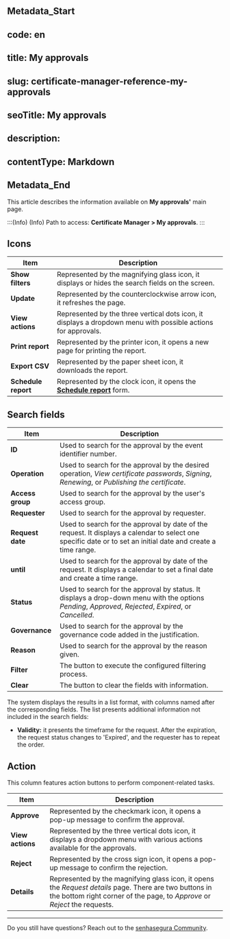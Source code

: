 ## Metadata_Start 
## code: en
## title: My approvals 
## slug: certificate-manager-reference-my-approvals 
## seoTitle: My approvals 
## description:  
## contentType: Markdown 
## Metadata_End
This article describes the information available on **My approvals'** main page.

:::(Info) (Info)
Path to access: **Certificate Manager > My approvals**.
:::

## Icons
|Item|Description|
|-|-|
|**Show filters**|Represented by the magnifying glass icon, it displays or hides the search fields on the screen.|
|**Update**|Represented by the counterclockwise arrow icon, it refreshes the page.|
|**View actions**|Represented by the three vertical dots icon, it displays a dropdown menu with possible actions for approvals.|
|**Print report**|Represented by the printer icon, it opens a new page for printing the report.|
|**Export CSV**|Represented by the paper sheet icon, it downloads the report.|
|**Schedule report**|Represented by the clock icon, it opens the **[Schedule report](/v3-32/docs/general-information-how-to-issue-download-and-schedule-device-reports)** form.|

## Search fields
|Item|Description|
|-|-|
|**ID**|Used to search for the approval by the event identifier number. |
|**Operation**|Used to search for the approval by the desired operation, *View certificate passwords*, *Signing*, *Renewing*, or *Publishing the certificate*.|
|**Access group**|Used to search for the approval by the user's access group.| 
|**Requester**|Used to search for the approval by requester.|
|**Request date**|Used to search for the approval by date of the request. It displays a calendar to select one specific date or to set an initial date and create a time range.|
|**until**|Used to search for the approval by date of the request. It displays a calendar to set a final date and create a time range.|
|**Status**|Used to search for the approval by status. It displays a drop-down menu with the options *Pending*, *Approved*, *Rejected*, *Expired*, or *Cancelled*.|
|**Governance**|Used to search for the approval by the governance code added in the justification.|
|**Reason**|Used to search for the approval by the reason given.|
|**Filter**|The button to execute the configured filtering process.|
|**Clear**|The button to clear the fields with information.|

The system displays the results in a list format, with columns named after the corresponding fields. The list presents additional information not included in the search fields:

* **Validity:** it presents the timeframe for the request. After the expiration, the request status changes to 'Expired', and the requester has to repeat the order.

## Action
This column features action buttons to perform component-related tasks.

|Item|Description|
|-|-|
|**Approve**|Represented by the checkmark icon, it opens a pop-up message to confirm the approval. |
|**View actions**|Represented by the three vertical dots icon, it displays a dropdown menu with various actions available for the approvals.|
|**Reject**|Represented by the cross sign icon, it opens a pop-up message to confirm the rejection.|
|**Details**|Represented by the magnifying glass icon, it opens the *Request details* page. There are two buttons in the bottom right corner of the page, to *Approve* or *Reject* the requests.|
***
Do you still have questions? Reach out to the [senhasegura Community](https://community.senhasegura.io/).
